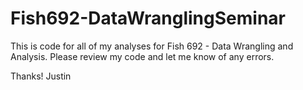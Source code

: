 # Fish692-DataWranglingSeminar

This is code for all of my analyses for Fish 692 - Data Wrangling and Analysis. Please review my code and let me know of any errors. 

Thanks!
Justin
